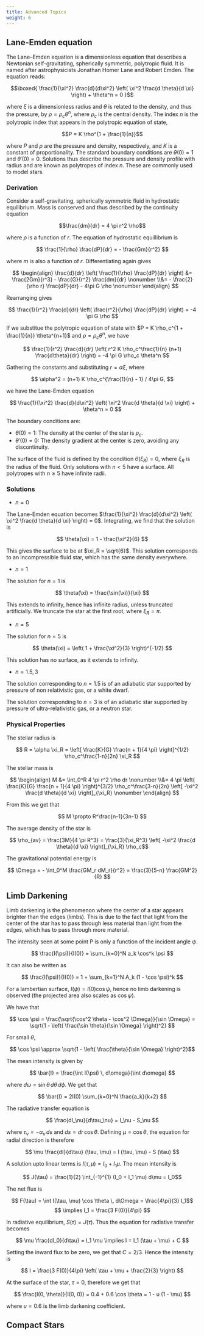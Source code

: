 ```yaml
---
title: Advanced Topics
weight: 6
---
```


## Lane-Emden equation

The Lane–Emden equation is a dimensionless equation that describes a Newtonian self-gravitating, spherically symmetric, polytropic fluid. It is named after astrophysicists Jonathan Homer Lane and Robert Emden. The equation reads:

$$\boxed{ \frac{1}{\xi^2} \frac{d}{d\xi^2} \left( \xi^2 \frac{d \theta}{d \xi} \right) + \theta^n = 0 }$$

where $\xi$ is a dimensionless radius and $\theta$ is related to the density, and thus the pressure, by $\rho = \rho_c \theta^n$, where  $\rho_c$ is the central density. The index $n$ is the polytropic index that appears in the polytropic equation of state,

$$P = K \rho^{1 + \frac{1}{n}}$$

where $P$ and $\rho$ are the pressure and density, respectively, and $K$ is a constant of proportionality. The standard boundary conditions are $\theta(0) = 1$ and $\theta'(0) = 0$. Solutions thus describe the pressure and density profile with radius and are known as polytropes of index $n$. These are commonly used to model stars.

### Derivation

Consider a self-gravitating, spherically symmetric fluid in hydrostatic equilibrium. Mass is conserved and thus described by the continuity equation

$$\frac{dm}{dr} = 4 \pi r^2 \rho$$

where $\rho$ is a function of $r$. The equation of hydrostatic equillibrium is

$$ \frac{1}{\rho} \frac{dP}{dr} = - \frac{Gm}{r^2} $$

where $m$ is also a function of $r$. Differentiating again gives

$$
\begin{align}
\frac{d}{dr} \left( \frac{1}{\rho} \frac{dP}{dr} \right) &= \frac{2Gm}{r^3} - \frac{G}{r^2} \frac{dm}{dr} \nonumber \\&= - \frac{2}{\rho r} \frac{dP}{dr} - 4\pi G \rho \nonumber
\end{align}
$$

Rearranging gives

$$ \frac{1}{r^2} \frac{d}{dr} \left( \frac{r^2}{\rho} \frac{dP}{dr} \right) = -4 \pi G \rho $$

If we substitue the polytropic equation of state with $P = K \rho_c^{1 + \frac{1}{n}} \theta^{n+1}$ and $\rho = \rho_c \theta^n$, we have

$$ \frac{1}{r^2} \frac{d}{dr} \left( r^2 K \rho_c^\frac{1}{n} (n+1) \frac{d\theta}{dr} \right) = -4 \pi G \rho_c \theta^n $$

Gathering the constants and substituting $r = \alpha \xi$, where

$$ \alpha^2 = (n+1) K \rho_c^{\frac{1}{n} - 1} / 4\pi G, $$

we have the Lane-Emden equation

$$ \frac{1}{\xi^2} \frac{d}{d\xi^2} \left( \xi^2 \frac{d \theta}{d \xi} \right) + \theta^n = 0 $$

The boundary conditions are:

- $\theta(0) = 1$: The density at the center of the star is $\rho_c$.
- $\theta'(0) = 0$: The density gradient at the center is zero, avoiding any discontinuity.

The surface of the fluid is defined by the condition $\theta(\xi_R) = 0$, where $\xi_R$ is the radius of the fluid. Only solutions with $n < 5$ have a surface. All polytropes with $n \geq 5$ have infinite radii.

### Solutions

- $n = 0$

The Lane-Emden equation becomes $\frac{1}{\xi^2} \frac{d}{d\xi^2} \left( \xi^2 \frac{d \theta}{d \xi} \right) = 0$. Integrating, we find that the solution is

$$ \theta(\xi) = 1 - \frac{\xi^2}{6} $$

This gives the surface to be at $\xi_R = \sqrt{6}$. This solution corresponds to an incompressible fluid star, which has the same density everywhere.

- $n = 1$

The solution for $n = 1$ is

$$ \theta(\xi) = \frac{\sin(\xi)}{\xi} $$

This extends to infinity, hence has infinite radius, unless truncated artificially. We truncate the star at the first root, where $\xi_R = \pi$.

- $n = 5$

The solution for $n = 5$ is

$$ \theta(\xi) = \left( 1 + \frac{\xi^2}{3} \right)^{-1/2} $$

This solution has no surface, as it extends to infinity.

- $n = 1.5,\, 3$

The solution corresponding to $n = 1.5$ is of an adiabatic star supported by pressure of non relativistic gas, or a white dwarf.

The solution corresponding to $n = 3$ is of an adiabatic star supported by pressure of ultra-relativistic gas, or a neutron star.

### Physical Properties

The stellar radius is

$$ R = \alpha \xi_R = \left[ \frac{K}{G} \frac{n + 1}{4 \pi} \right]^{1/2} \rho_c^\frac{1-n}{2n} \xi_R $$

The stellar mass is

$$
\begin{align}
M &= \int_0^R 4 \pi r^2 \rho dr \nonumber \\&= 4 \pi \left( \frac{K}{G} \frac{n + 1}{4 \pi} \right)^{3/2} \rho_c^\frac{3-n}{2n} \left[ -\xi^2 \frac{d \theta}{d \xi} \right]_{\xi_R} \nonumber
\end{align}
$$

From this we get that

$$ M \propto R^\frac{n-1}{3n-1} $$

The average density of the star is

$$ \rho_{av} = \frac{3M}{4 \pi R^3} = \frac{3}{\xi_R^3} \left[ -\xi^2 \frac{d \theta}{d \xi} \right]_{\xi_R} \rho_c$$

The gravitational potential energy is

$$ \Omega = - \int_0^M \frac{GM_r dM_r}{r^2} = \frac{3}{5-n} \frac{GM^2}{R} $$

## Limb Darkening

Limb darkening is the phenomenon where the center of a star appears brighter than the edges (limbs). This is due to the fact that light from the center of the star has to pass through less material than light from the edges, which has to pass through more material.

The intensity seen at some point P is only a function of the incident angle $\psi$.

$$ \frac{I(\psi)}{I(0)} = \sum_{k=0}^N a_k \cos^k \psi $$

It can also be written as

$$ \frac{I(\psi)}{I(0)} = 1 + \sum_{k=1}^N A_k (1 - \cos \psi)^k $$

For a lambertian surface, $I(\psi) = I(0) \cos \psi$, hence no limb darkening is observed (the projected area also scales as $\cos \psi$).

We have that

$$ \cos \psi = \frac{\sqrt{\cos^2 \theta - \cos^2 \Omega}}{\sin \Omega} = \sqrt{1 - \left( \frac{\sin \theta}{\sin \Omega} \right)^2} $$

For small $\theta$,

$$ \cos \psi \approx \sqrt{1 - \left( \frac{\theta}{\sin \Omega} \right)^2}$$

The mean intensity is given by

$$ \bar{I} = \frac{\int I(\psi) \, d\omega}{\int d\omega} $$

where $d\omega = \sin \theta \, d\theta \, d\phi$. We get that

$$ \bar{I} = 2I(0) \sum_{k=0}^N \frac{a_k}{k+2} $$

The radiative transfer equation is

$$ \frac{dI_\nu}{d\tau_\nu} = I_\nu - S_\nu $$

where $\tau_\nu = - \alpha_\nu \, ds$ and $ds = dr \, \cos \theta$. Defining $\mu = \cos \theta$, the equation for radial direction is therefore

$$ \mu \frac{dI}{d\tau} (\tau, \mu) = I (\tau, \mu) - S (\tau) $$

A solution upto linear terms is $I (\tau, \mu) = I_0 + I_1 \mu$. The mean intensity is

$$ J(\tau) = \frac{1}{2} \int_{-1}^{1} (I_0 + I_1 \mu) d\mu = I_0$$

The net flux is

$$ F(\tau) = \int I(\tau, \mu) \cos \theta \, d\Omega = \frac{4\pi}{3} I_1$$
$$ \implies I_1 = \frac{3 F(0)}{4\pi} $$

In radiative equilibrium, $S(\tau) = J(\tau)$. Thus the equation for radiative transfer becomes

$$ \mu \frac{dI_0}{d\tau} = I_1 \mu \implies I = I_1 (\tau + \mu) + C $$

Setting the inward flux to be zero, we get that $C = 2/3$. Hence the intensity is

$$ I = \frac{3 F(0)}{4\pi} \left( \tau + \mu + \frac{2}{3} \right) $$

At the surface of the star, $\tau = 0$, therefore we get that

$$ \frac{I(0, \theta)}{I(0, 0)} = 0.4 + 0.6 \cos \theta = 1 - u (1 - \mu) $$

where $u = 0.6$ is the limb darkening coefficient.

## Compact Stars
